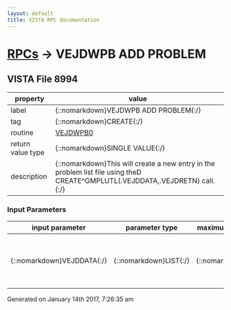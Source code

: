 ```yaml
---
layout: default
title: VISTA RPC documentation
---
```




# [RPCs](TableOfContent.md) &#8594; VEJDWPB ADD PROBLEM 


 ## VISTA File 8994
 property | value 
--- | --- 
 label | {::nomarkdown}VEJDWPB ADD PROBLEM{:/}
 tag | {::nomarkdown}CREATE{:/}
 routine | [VEJDWPB0](http://code.osehra.org/dox/Routine_VEJDWPB0_source.html)
 return value type | {::nomarkdown}SINGLE VALUE{:/}
 description | {::nomarkdown}This will create a new entry in the problem list file using theD CREATE^GMPLUTL(.VEJDDATA,.VEJDRETN) call.{:/}

### Input Parameters

| input parameter | parameter type | maximum data length | required | description | 
| --- | --- | --- | --- | --- | 
| {::nomarkdown}VEJDDATA{:/} | {::nomarkdown}LIST{:/} | {::nomarkdown}240{:/} | {::nomarkdown}true{:/} | {::nomarkdown}For detailed escription of the array setup see documentation in theroutine.{:/} | 




 Generated on January 14th 2017, 7:26:35 am